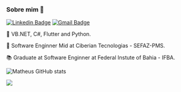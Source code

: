 ### Sobre mim :rocket:	


[![Linkedin Badge](https://img.shields.io/badge/linkedin-%230077B5.svg?&style=flat-square&logo=linkedin&logoColor=white)](https://www.linkedin.com/in/matheus8/) [![Gmail Badge](https://img.shields.io/badge/-Gmail-c14438?style=flat-square&logo=Gmail&logoColor=white&link=mailto:mr634580@gmail.com)](mailto:mr634580@gmail.com)

:construction: VB.NET, C#, Flutter and Python.

:card_index: Software Enginner Mid at Ciberian Tecnologias - SEFAZ-PMS.

:books: Graduate at Software Enginner at Federal Instute of Bahia - IFBA. 

![Matheus GitHub stats](https://github-readme-stats.vercel.app/api?username=mtrs8&show_icons=true&theme=radical) 

![](https://komarev.com/ghpvc/?username=mtrs8&color=006bed)





